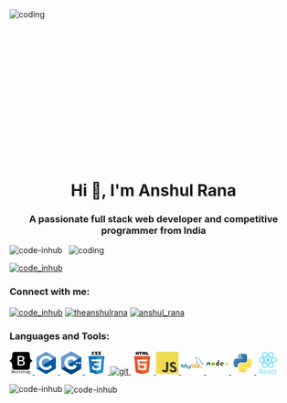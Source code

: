 <img style=" display= block" align="right" alt="coding" width="1000" height="300" src="https://imgs.search.brave.com/bAoemFVKEt2dzbOMVdXc5fyjcRJJWdXGloxL0N6veDQ/rs:fit:500:320:1/g:ce/aHR0cHM6Ly9tZWRp/YTAuZ2lwaHkuY29t/L21lZGlhL0w4SzYy/aVREa3pHWDYvZ2lw/aHkuZ2lm.gif">
<h1 align="center">Hi 👋, I'm Anshul Rana</h1>
<h3 align="center">A passionate full stack web developer and competitive programmer from India</h3>
<img align="right" alt="coding" width="400" src="https://imgs.search.brave.com/sO28tee7YdXiAxl4T_xK1EaPqwOTBvuVxPSlgl2SuGA/rs:fit:800:600:1/g:ce/aHR0cHM6Ly9pLnBp/bmltZy5jb20vb3Jp/Z2luYWxzL2UxL2Yz/LzQxL2UxZjM0MTNi/ZjUwMzYwNDU3MTMz/NDEzOTRmNjE3MjI1/LmdpZg.gif">
<p align="left"> <img src="https://komarev.com/ghpvc/?username=code-inhub&label=Profile%20views&color=0e75b6&style=flat" alt="code-inhub" /> </p>

<p align="left"> <a href="https://twitter.com/code_inhub" target="blank"><img src="https://img.shields.io/twitter/follow/code_inhub?logo=twitter&style=for-the-badge" alt="code_inhub" /></a> </p>

<h3 align="left">Connect with me:</h3>
<p align="left">
<a href="https://twitter.com/code_inhub" target="blank"><img align="center" src="https://raw.githubusercontent.com/rahuldkjain/github-profile-readme-generator/master/src/images/icons/Social/twitter.svg" alt="code_inhub" height="30" width="40" /></a>
<a href="https://linkedin.com/in/theanshulrana" target="blank"><img align="center" src="https://raw.githubusercontent.com/rahuldkjain/github-profile-readme-generator/master/src/images/icons/Social/linked-in-alt.svg" alt="theanshulrana" height="30" width="40" /></a>
<a href="https://www.codechef.com/users/anshul_rana" target="blank"><img align="center" src="https://cdn.jsdelivr.net/npm/simple-icons@3.1.0/icons/codechef.svg" alt="anshul_rana" height="30" width="40" /></a>
</p>

<h3 align="left">Languages and Tools:</h3>
<p align="left"> <a href="https://getbootstrap.com" target="_blank" rel="noreferrer"> <img src="https://raw.githubusercontent.com/devicons/devicon/master/icons/bootstrap/bootstrap-plain-wordmark.svg" alt="bootstrap" width="40" height="40"/> </a> <a href="https://www.cprogramming.com/" target="_blank" rel="noreferrer"> <img src="https://raw.githubusercontent.com/devicons/devicon/master/icons/c/c-original.svg" alt="c" width="40" height="40"/> </a> <a href="https://www.w3schools.com/cpp/" target="_blank" rel="noreferrer"> <img src="https://raw.githubusercontent.com/devicons/devicon/master/icons/cplusplus/cplusplus-original.svg" alt="cplusplus" width="40" height="40"/> </a> <a href="https://www.w3schools.com/css/" target="_blank" rel="noreferrer"> <img src="https://raw.githubusercontent.com/devicons/devicon/master/icons/css3/css3-original-wordmark.svg" alt="css3" width="40" height="40"/> </a> <a href="https://git-scm.com/" target="_blank" rel="noreferrer"> <img src="https://www.vectorlogo.zone/logos/git-scm/git-scm-icon.svg" alt="git" width="40" height="40"/> </a> <a href="https://www.w3.org/html/" target="_blank" rel="noreferrer"> <img src="https://raw.githubusercontent.com/devicons/devicon/master/icons/html5/html5-original-wordmark.svg" alt="html5" width="40" height="40"/> </a> <a href="https://developer.mozilla.org/en-US/docs/Web/JavaScript" target="_blank" rel="noreferrer"> <img src="https://raw.githubusercontent.com/devicons/devicon/master/icons/javascript/javascript-original.svg" alt="javascript" width="40" height="40"/> </a> <a href="https://www.mysql.com/" target="_blank" rel="noreferrer"> <img src="https://raw.githubusercontent.com/devicons/devicon/master/icons/mysql/mysql-original-wordmark.svg" alt="mysql" width="40" height="40"/> </a> <a href="https://nodejs.org" target="_blank" rel="noreferrer"> <img src="https://raw.githubusercontent.com/devicons/devicon/master/icons/nodejs/nodejs-original-wordmark.svg" alt="nodejs" width="40" height="40"/> </a> <a href="https://www.python.org" target="_blank" rel="noreferrer"> <img src="https://raw.githubusercontent.com/devicons/devicon/master/icons/python/python-original.svg" alt="python" width="40" height="40"/> </a> <a href="https://reactjs.org/" target="_blank" rel="noreferrer"> <img src="https://raw.githubusercontent.com/devicons/devicon/master/icons/react/react-original-wordmark.svg" alt="react" width="40" height="40"/> </a> </p>

<p><img align="left" src="https://github-readme-stats.vercel.app/api/top-langs?username=code-inhub&show_icons=true&locale=en&layout=compact" alt="code-inhub" /></p>

<p>&nbsp;<img align="center" src="https://github-readme-stats.vercel.app/api?username=code-inhub&show_icons=true&locale=en" alt="code-inhub" /></p>
